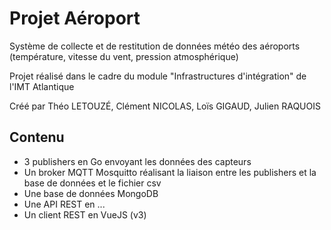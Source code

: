 # Projet Aéroport

Système de collecte et de restitution de données météo des aéroports (température, vitesse du vent, pression atmosphérique)

Projet réalisé dans le cadre du module "Infrastructures d'intégration" de l'IMT Atlantique 

Créé par Théo LETOUZÉ, Clément NICOLAS, Loïs GIGAUD, Julien RAQUOIS

## Contenu

- 3 publishers en Go envoyant les données des capteurs
- Un broker MQTT Mosquitto réalisant la liaison entre les publishers et la base de données et le fichier csv
- Une base de données MongoDB
- Une API REST en ...
- Un client REST en VueJS (v3)
